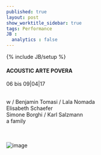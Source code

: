 ```yaml
---
published: true
layout: post
show_worktitle_sidebar: true
tags: Performance
JB :
  analytics : false
---
```


{% include JB/setup %}




<p>
<h4>ACOUSTIC ARTE POVERA</h4>
06 bis 09|04|17<br /><br />

w / Benjamin Tomasi / Lala Nomada<br />
Elisabeth Schaefer<br />
Simone Borghi / Karl Salzmann<br />
a family

<br /><br />
<img src="{{ site.url }}/images/acoustic.jpg" alt="image">

</p>